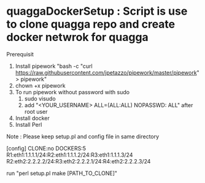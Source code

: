# quaggaDockerSetup : Script is use to clone quagga repo and create docker netwrok for quagga
Prerequisit
1. Install pipework "bash -c "curl https://raw.githubusercontent.com/jpetazzo/pipework/master/pipework" > pipework"
2. chown +x pipework
3. To run pipework without password with sudo 
   1. sudo visudo
   2. add "<YOUR_USERNAME> ALL=(ALL:ALL) NOPASSWD: ALL" after root user
4. Install docker
5. Install Perl

Note : Please keep setup.pl and config file in same directory

[config]
CLONE:no
DOCKERS:5
R1:eth1:1.1.1.1/24:R2:eth1:1.1.1.2/24:R3:eth1:1.1.1.3/24
R2:eth2:2.2.2.2/24:R3:eth2:2.2.2.1/24:R4:eth2:2.2.2.3/24

run "perl setup.pl make [PATH_TO_CLONE]"


